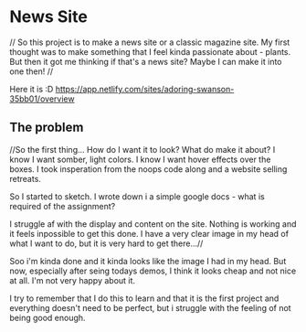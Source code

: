 # News Site

// So this project is to make a news site or a classic magazine site. My first thought was to make something that I feel kinda passionate about - plants. 
But then it got me thinking if that's a news site? Maybe I can make it into one then! //

Here it is :D 
https://app.netlify.com/sites/adoring-swanson-35bb01/overview


## The problem

//So the first thing... How do I want it to look? What do make it about? I know I want somber, light colors. I know I want hover effects over the boxes. I took insperation from the noops code along and a website selling retreats.

So I started to sketch. I wrote down i a simple google docs - what is required of the assignment? 

I struggle af with the display and content on the site. Nothing is working and it feels inpossible to get this done. I have a very clear image in my head of what I want to do, but it is very hard to get there...//

Soo i'm kinda done and it kinda looks like the image I had in my head. 
But now, especially after seing todays demos, I think it looks cheap and not nice at all. I'm not very happy about it. 

I try to remember that I do this to learn and that it is the first project and everything doesn't need to be perfect, but i struggle with the feeling of not being good enough.


